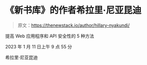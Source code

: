 # 《新书库》的作者希拉里·尼亚昆迪

> 原文：<https://thenewstack.io/author/hillary-nyakundi/>

提高 Web 应用程序和 API 安全性的 5 种方法

2023 年 1 月 11 日上午 9 点 55 分

希拉里·尼亚昆迪